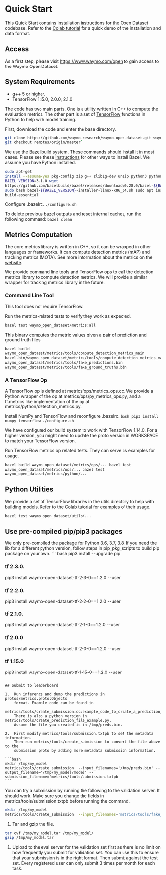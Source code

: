 # Quick Start

This Quick Start contains installation instructions for the Open Dataset
codebase. Refer to the
[Colab tutorial](https://colab.sandbox.google.com/github/waymo-research/waymo-open-dataset/blob/master/tutorial/tutorial.ipynb)
for a quick demo of the installation and data format.

## Access

As a first step, please visit https://www.waymo.com/open to gain access to the Waymo Open Dataset.

## System Requirements

*   g++ 5 or higher.
*   TensorFlow 1.15.0, 2.0.0, 2.1.0

The code has two main parts. One is a utility written in C++ to compute the
evaluation metrics. The other part is a set of
[TensorFlow](https://www.tensorflow.org/) functions in Python to help with model
training.

First, download the code and enter the base directory.
```bash
git clone https://github.com/waymo-research/waymo-open-dataset.git waymo-od cd waymo-od
git checkout remotes/origin/master`
```

We use the [Bazel](https://www.bazel.build/) build system. These commands should
install it in most cases. Please see these
[instructions](https://docs.bazel.build/versions/master/install.html) for other
ways to install Bazel. We assume you have Python installed.
```bash
sudo apt-get
install --assume-yes pkg-config zip g++ zlib1g-dev unzip python3 python3-pip
BAZEL_VERSION=3.1.0 wget
https://github.com/bazelbuild/bazel/releases/download/0.28.0/bazel-${BAZEL_VERSION}-installer-linux-x86_64.sh
sudo bash bazel-${BAZEL_VERSION}-installer-linux-x86_64.sh sudo apt install
build-essential
```

Configure .bazelrc. `./configure.sh`

To delete previous bazel outputs and reset internal caches, run the following
command: `bazel clean`

## Metrics Computation

The core metrics library is written in C++, so it can be wrapped in other
languages or frameworks. It can compute detection metrics (mAP) and tracking
metrics (MOTA). See more information about the metrics on the
[website](https://waymo.com/open/next/).

We provide command line tools and TensorFlow ops to call the detection metrics
library to compute detection metrics. We will provide a similar wrapper for
tracking metrics library in the future.

### Command Line Tool

This tool does not require TensorFlow.

Run the metrics-related tests to verify they work as expected.

```bash
bazel test waymo_open_dataset/metrics:all
```

This binary computes the metric values given a pair of prediction and ground
truth files.
```bash
bazel build
waymo_open_dataset/metrics/tools/compute_detection_metrics_main
bazel-bin/waymo_open_dataset/metrics/tools/compute_detection_metrics_main
waymo_open_dataset/metrics/tools/fake_predictions.bin
waymo_open_dataset/metrics/tools/fake_ground_truths.bin
```

### A TensorFlow Op

A TensorFlow op is defined at metrics/ops/metrics_ops.cc. We provide a Python
wrapper of the op at metrics/ops/py_metrics_ops.py, and a tf.metrics like
implementation of the op at metrics/python/detection_metrics.py.

Install NumPy and TensorFlow and reconfigure .bazelrc. `bash pip3 install numpy
tensorflow ./configure.sh`

We have configured our build system to work with TensorFlow 1.14.0. For a higher
version, you might need to update the proto version in WORKSPACE to match your
TensorFlow version.

Run TensorFlow metrics op related tests. They can serve as examples for usage.
```bash
bazel build waymo_open_dataset/metrics/ops/... bazel test
waymo_open_dataset/metrics/ops/... bazel test
waymo_open_dataset/metrics/python/...
```

## Python Utilities

We provide a set of TensorFlow libraries in the utils directory to help with
building models. Refer to the
[Colab tutorial](https://colab.sandbox.google.com/github/waymo-research/waymo-open-dataset/blob/master/tutorial/tutorial.ipynb)
for examples of their usage.

```bash
bazel test waymo_open_dataset/utils/...
```

## Use pre-compiled pip/pip3 packages

We only pre-compiled the package for Python 3.6, 3.7, 3.8. If you need the lib
for a different python version, follow steps in pip_pkg_scripts to build pip
package on your own. ``` bash pip3 install --upgrade pip

### tf 2.3.0.

pip3 install waymo-open-dataset-tf-2-3-0==1.2.0 --user

### tf 2.2.0.

pip3 install waymo-open-dataset-tf-2-2-0==1.2.0 --user

### tf 2.1.0.

pip3 install waymo-open-dataset-tf-2-1-0==1.2.0 --user

### tf 2.0.0

pip3 install waymo-open-dataset-tf-2-0-0==1.2.0 --user

### tf 1.15.0

pip3 install waymo-open-dataset-tf-1-15-0==1.2.0 --user

~~~

## Submit to leaderboard

1.  Run inference and dump the predictions in protos/metrics.proto:Objects
    format. Example code can be found in
    metrics/tools/create_submission.cc:example_code_to_create_a_prediction_file.
    There is also a python version in metrics/tools/create_prediction_file_example.py.
    Assume the file you created is in /tmp/preds.bin.

2.  First modify metrics/tools/submission.txtpb to set the metadata information.
    Then run metrics/tools/create_submission to convert the file above to the
    submission proto by adding more metadata submission information.

```bash
mkdir /tmp/my_model
metrics/tools/create_submission  --input_filenames='/tmp/preds.bin' --output_filename='/tmp/my_model/model' --submission_filename='metrics/tools/submission.txtpb
```
~~~

You can try a submission by running the following to the validation server. It
should work. Make sure you change the fields in metrics/tools/submission.txtpb
before running the command.

```bash
mkdir /tmp/my_model
metrics/tools/create_submission  --input_filenames='metrics/tools/fake_predictions.bin' --output_filename='/tmp/my_model/model' --submission_filename='metrics/tools/submission.txtpb'
```

1.  Tar and gzip the file.

```bash
tar cvf /tmp/my_model.tar /tmp/my_model/
gzip /tmp/my_model.tar
```

1.  Upload to the eval server for the validation set first as there is no limit
    on how frequently you submit for validation set. You can use this to ensure
    that your submission is in the right format. Then submit against the test
    set. Every registered user can only submit 3 times per month for each task.
